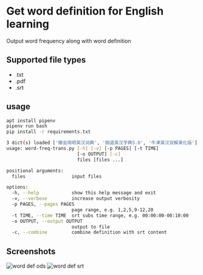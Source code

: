 # Get word definition for English learning

Output word frequency along with word definition

## Supported file types

* .txt
* .pdf
* .srt

## usage

```sh
apt install pipenv
pipenv run bash
pip install -r requirements.txt
```

```sh
3 dict(s) loaded ['懒虫简明英汉词典', '朗道英汉字典5.0', '牛津英汉双解美化版']
usage: word-freq-trans.py [-h] [-v] [-p PAGES] [-t TIME]
                          [-o OUTPUT] [-c]
                          files [files ...]

positional arguments:
  files                 input files

options:
  -h, --help            show this help message and exit
  -v, --verbose         increase output verbosity
  -p PAGES, --pages PAGES
                        page range, e.g. 1,2,5,9-12,20
  -t TIME, --time TIME  srt subs time range, e.g. 00:00:00-00:10:00
  -o OUTPUT, --output OUTPUT
                        output to file
  -c, --combine         combine definition with srt content
```

## Screenshots

![word def ods](image/word-def-ods.png)
![word def srt](image/word-def-srt.png)
